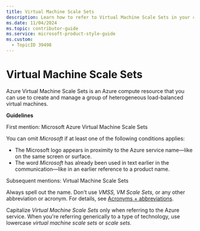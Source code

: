 ```yaml
---
title: Virtual Machine Scale Sets
description: Learn how to refer to Virtual Machine Scale Sets in your content.
ms.date: 11/04/2024
ms.topic: contributor-guide
ms.service: microsoft-product-style-guide
ms.custom:
  - TopicID 39498
---
```



# Virtual Machine Scale Sets

Azure Virtual Machine Scale Sets is an Azure compute resource that you can use to create and manage a group of heterogeneous load-balanced virtual machines.

**Guidelines**

First mention: Microsoft Azure Virtual Machine Scale Sets

You can omit *Microsoft* if at least one of the following conditions applies:

- The Microsoft logo appears in proximity to the Azure service name—like on the same screen or surface.
- The word *Microsoft* has already been used in text earlier in the communication—like in an earlier reference to a product name.

Subsequent mentions: Virtual Machine Scale Sets

Always spell out the name. Don't use *VMSS, VM Scale Sets,* or any other abbreviation or acronym. For details, see [Acronyms + abbreviations](~\acronyms-and-abbreviations.md).

Capitalize *Virtual Machine Scale Sets* only when referring to the Azure service. When you're referring generically to a type of technology, use lowercase *virtual machine scale sets* or *scale sets.*

  
